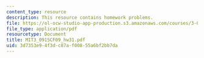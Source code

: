 ```yaml
---
content_type: resource
description: This resource contains homework problems.
file: https://ol-ocw-studio-app-production.s3.amazonaws.com/courses/3-091sc-introduction-to-solid-state-chemistry-fall-2010/3d7353e94f3dc87af00855a6bf2bb7da_MIT3_091SCF09_hw31.pdf
file_type: application/pdf
resourcetype: Document
title: MIT3_091SCF09_hw31.pdf
uid: 3d7353e9-4f3d-c87a-f008-55a6bf2bb7da
---
```

